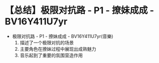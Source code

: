 # 【总结】极限对抗路 - P1 - 撩妹成成 - BV16Y411U7yr

-   极限对抗路 - P1 - 撩妹成成 - BV16Y411U7yr(音樂)
    1.  描述了一个极限对抗的场景
    2.  主要角色在撩妹过程中展现出成熟魅力
    3.  音乐起到了重要的氛围营造作用